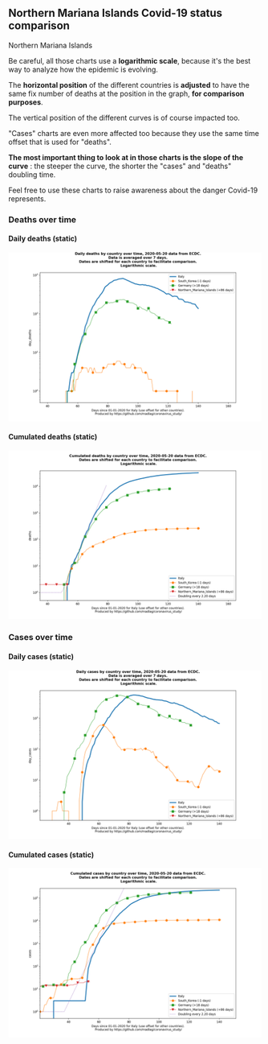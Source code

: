## Northern Mariana Islands Covid-19 status comparison 

Northern Mariana Islands



Be careful, all those charts use a **logarithmic scale**, because it's the best way to analyze how the epidemic is evolving.
 
The **horizontal position** of the different countries is **adjusted** to have the same fix number of deaths at the position in the graph, **for comparison purposes**.

The vertical position of the different curves is of course impacted too.

"Cases" charts are even more affected too because they use the same time offset that is used for "deaths".

**The most important thing to look at in those charts is the slope of the curve** : the steeper the curve, the shorter the "cases" and "deaths" doubling time.

Feel free to use these charts to raise awareness about the danger Covid-19 represents. 


 
### Deaths over time
 
#### Daily deaths (static)
![Northern Mariana Islands covid-19 daily deaths static chart](https://raw.githubusercontent.com/madlag/coronavirus_study/master/notebooks/graphs/2020-05-20/countries/Northern_Mariana_Islands/2020-05-20_Northern_Mariana_Islands_day_deaths.png "Northern Mariana Islands covid-19 day_deaths static chart")   
 
#### Cumulated deaths (static)
![Northern Mariana Islands covid-19 cumulated deaths static chart](https://raw.githubusercontent.com/madlag/coronavirus_study/master/notebooks/graphs/2020-05-20/countries/Northern_Mariana_Islands/2020-05-20_Northern_Mariana_Islands_deaths.png "Northern Mariana Islands covid-19 deaths static chart")   

 
### Cases over time
 
#### Daily cases (static)
![Northern Mariana Islands covid-19 daily cases static chart](https://raw.githubusercontent.com/madlag/coronavirus_study/master/notebooks/graphs/2020-05-20/countries/Northern_Mariana_Islands/2020-05-20_Northern_Mariana_Islands_day_cases.png "Northern Mariana Islands covid-19 day_cases static chart")   
 
#### Cumulated cases (static)
![Northern Mariana Islands covid-19 cumulated cases static chart](https://raw.githubusercontent.com/madlag/coronavirus_study/master/notebooks/graphs/2020-05-20/countries/Northern_Mariana_Islands/2020-05-20_Northern_Mariana_Islands_cases.png "Northern Mariana Islands covid-19 cases static chart")   

